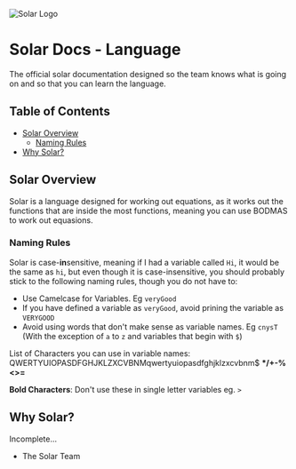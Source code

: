 ![Solar Logo](https://github.com/Solar-language/Solar/blob/master/media/solar-logo.png?raw=true)

# Solar Docs - Language

The official solar documentation designed so the team knows what is going on and so that you can learn the language.

## Table of Contents

- [Solar Overview](#solar-overview)
    - [Naming Rules](#naming-rules)
- [Why Solar?](#why-solar)

## Solar Overview

Solar is a language designed for working out equations, as it works out the functions that are inside the most functions, meaning you can use BODMAS to work out equasions.

### Naming Rules 

Solar is case-**in**sensitive, meaning if I had a variable called `Hi`, it would be the same as `hi`, but even though it is case-insensitive, you should probably stick to the following naming rules, though you do not have to:

- Use Camelcase for Variables. Eg `veryGood`
- If you have defined a variable as `veryGood`, avoid prining the variable as `VERYGOOD`
- Avoid using words that don't make sense as variable names. Eg `cnysT` (With the exception of `a` to `z` and variables that begin with `$`)

List of Characters you can use in variable names: QWERTYUIOPASDFGHJKLZXCVBNMqwertyuiopasdfghjklzxcvbnm$ __&#42;&#47;&#43;&#45;&#37;&#60;&#62;&#61;__

__Bold Characters__: Don't use these in single letter variables eg. `>`

## Why Solar?

Incomplete...
- The Solar Team
